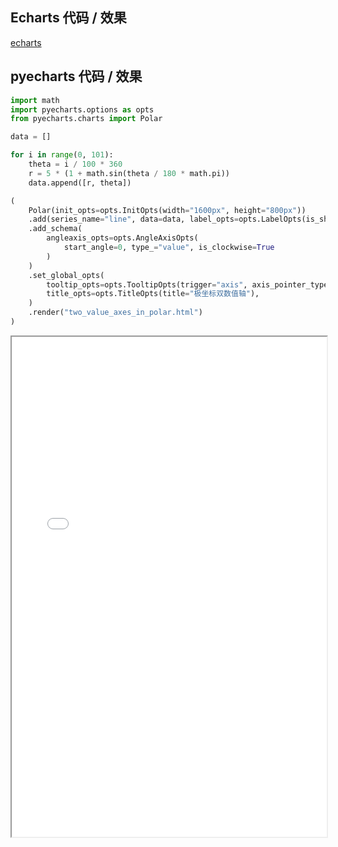 ## Echarts 代码 / 效果

[echarts](https://www.echartsjs.com/examples/zh/editor.html?c=line-polar ':include :type=iframe width=100% height=800px')

## pyecharts 代码 / 效果

```python
import math
import pyecharts.options as opts
from pyecharts.charts import Polar

data = []

for i in range(0, 101):
    theta = i / 100 * 360
    r = 5 * (1 + math.sin(theta / 180 * math.pi))
    data.append([r, theta])

(
    Polar(init_opts=opts.InitOpts(width="1600px", height="800px"))
    .add(series_name="line", data=data, label_opts=opts.LabelOpts(is_show=False))
    .add_schema(
        angleaxis_opts=opts.AngleAxisOpts(
            start_angle=0, type_="value", is_clockwise=True
        )
    )
    .set_global_opts(
        tooltip_opts=opts.TooltipOpts(trigger="axis", axis_pointer_type="cross"),
        title_opts=opts.TitleOpts(title="极坐标双数值轴"),
    )
    .render("two_value_axes_in_polar.html")
)
```

<iframe width="100%" height="800px" src="Polar/two_value_axes_in_polar.html"></iframe>